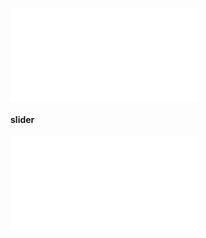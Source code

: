 <embed src="@/docs/common/common-component.en.md"></embed>

#### slider

<embed src="@/docs/common/slider.en.md"></embed>
